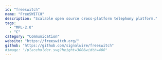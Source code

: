 ```yaml
---
id: "freeswitch"
name: "FreeSWITCH"
description: "Scalable open source cross-platform telephony platform."
tags:
  - "MPL-2.0"
  - "C"
category: "Communication"
website: "https://freeswitch.org/"
github: "https://github.com/signalwire/freeswitch"
#image: "/placeholder.svg?height=300&width=400"
---
```


